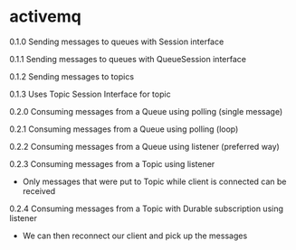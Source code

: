 # activemq

0.1.0 Sending messages to queues with Session interface

0.1.1 Sending messages to queues with QueueSession interface

0.1.2 Sending messages to topics

0.1.3 Uses Topic Session Interface for topic

0.2.0 Consuming messages from a Queue using polling (single message)

0.2.1 Consuming messages from a Queue using polling (loop)

0.2.2 Consuming messages from a Queue using listener (preferred way)

0.2.3 Consuming messages from a Topic using listener 
* Only messages that were put to Topic while client is connected can be received

0.2.4 Consuming messages from a Topic with Durable subscription using listener
* We can then reconnect our client and pick up the messages 



